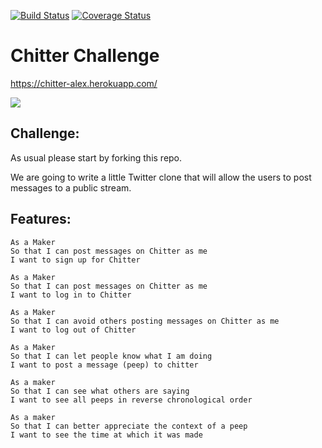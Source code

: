 [![Build Status](https://travis-ci.org/Alex-Swann/chitter-challenge.svg?branch=master)](https://travis-ci.org/Alex-Swann/chitter-challenge) [![Coverage Status](https://coveralls.io/repos/github/Alex-Swann/chitter-challenge/badge.svg?branch=master)](https://coveralls.io/github/Alex-Swann/chitter-challenge?branch=master)

Chitter Challenge
=================
https://chitter-alex.herokuapp.com/

<img src='https://i.imgur.com/2iKpzKK.png'/>

Challenge:
-------

As usual please start by forking this repo.

We are going to write a little Twitter clone that will allow the users to post messages to a public stream.

Features:
-------

```
As a Maker
So that I can post messages on Chitter as me
I want to sign up for Chitter

As a Maker
So that I can post messages on Chitter as me
I want to log in to Chitter

As a Maker
So that I can avoid others posting messages on Chitter as me
I want to log out of Chitter

As a Maker
So that I can let people know what I am doing  
I want to post a message (peep) to chitter

As a maker
So that I can see what others are saying  
I want to see all peeps in reverse chronological order

As a maker
So that I can better appreciate the context of a peep
I want to see the time at which it was made
```

